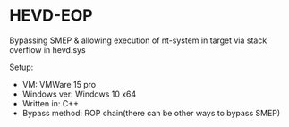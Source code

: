 # HEVD-EOP
Bypassing SMEP & allowing execution of nt-system in target via stack overflow in hevd.sys


Setup: 
  - VM:           VMWare 15 pro
  - Windows ver:  Windows 10 x64
  - Written in:   C++ 
  - Bypass method: ROP chain(there can be other ways to bypass SMEP)
